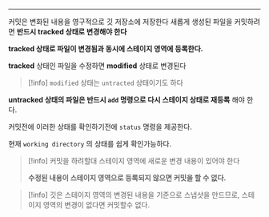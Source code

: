 
---

커밋은 변화된 내용을 영구적으로 깃 저장소에 저장한다
새롭게 생성된 파일을 커밋하려면 **반드시 tracked 상태로 변경해야 한다**

**tracked 상태로 파일이 변경됨과 동시에 스테이지 영역에 등록한다.**

**tracked** 상태인 파일을 수정하면 **modified** 상태로 변경된다

>[!info] `modified` 상태는 `untracted` 상태이기도 하다

**untracked 상태의 파일은 반드시 `add` 명령으로 다시 스테이지 상태로 재등록** 해야 한다.

커밋전에 이러한 상태를 확인하기전에 `status` 명령을 제공한다.

현재 `working directory` 의  상태를 쉽게 확인가능하다.

>[!info] 커밋을 하려할대 스테이지 영역에 새로운 변경 내용이 있어야 한다
>
>**수정된 내용이 스테이지 영역으로 등록되지 않으면 커밋을 할 수 없다.**

>[!info] 깃은 스테이지 영역의 변경된 내용을 기준으로 스냅샷을 만드므로, 스테이지 영역의 변경이 없다면 커밋할수 없다.



